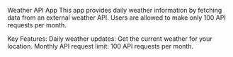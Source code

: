 Weather API App
This app provides daily weather information by fetching data from an external weather API.  Users are allowed to make only 100 API requests per month.

Key Features:
Daily weather updates: Get the current weather for your location.
Monthly API request limit: 100 API requests per month.

